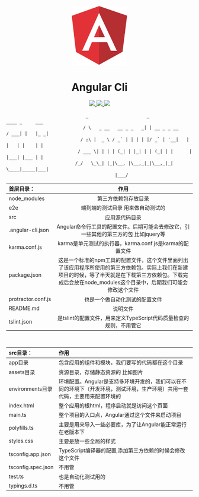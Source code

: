 <p align="center">
  <a href="https://github.com/NidhoggDJoking" target="_blank">
    <img width="150" src="https://github.com/NidhoggDJoking/VueCli/blob/master/src/image/Logo/Angular.png" alt="logo">
  </a>
</p>

<h1 align="center">Angular Cli</h1>

<p align="center">
  <a href="https://www.angularjs.net.cn/" target="_blank">
    <img src="https://img.shields.io/badge/Angular%20Cli-8.3.2-brightgreen">
  </a>
  <a href="https://nodejs.org/en/" target="_blank">
    <img src="https://img.shields.io/badge/Node-12.6.0-yellow">
  </a>
   <a href="https://ng.ant.design/" target="_blank">
    <img src="https://img.shields.io/badge/Ant%20Design-8.3.0-blue">
  </a>
</p>

```
                              _                      _                 ____ _     ___
                             / \   _ __   __ _ _   _| | __ _ _ __     / ___| |   |_ _|
                            / △\ |  _ \ / _` | | | | |/ _` | '__|   | |   | |    | |
                           / ___ \| | | | (_| | |_| | | (_| | |      | |___| |___ | |
                          /_/   \_\_| |_|\__, |\__,_|_|\__,_|_|       \____|_____|___|
                                         |___/

```



| 首层目录：  |  作用 | 
| :-------- |:------:| 
| node_modules  | 第三方依赖包存放目录 | 
| e2e  | 端到端的测试目录  用来做自动测试的  |
| src  | 应用源代码目录 | 
| .angular-cli.json | Angular命令行工具的配置文件。后期可能会去修改它，引一些其他的第三方的包  比如jquery等 | | 
| karma.conf.js  |  karma是单元测试的执行器，karma.conf.js是karma的配置文件 | 
| package.json |  这是一个标准的npm工具的配置文件，这个文件里面列出了该应用程序所使用的第三方依赖包。实际上我们在新建项目的时候，等了半天就是在下载第三方依赖包。下载完成后会放在node_modules这个目录中，后期我们可能会修改这个文件 | 
| protractor.conf.js |   也是一个做自动化测试的配置文件 |
| README.md |  说明文件 |
| tslint.json   |   是tslint的配置文件，用来定义TypeScript代码质量检查的规则，不用管它 | 

</br>

| src目录：  |  作用 | 
| :-------- |:------| 
|app目录|                包含应用的组件和模块，我们要写的代码都在这个目录|
|assets目录|            资源目录，存储静态资源的  比如图片|
|environments目录|      环境配置。Angular是支持多环境开发的，我们可以在不同的环境下（开发环境，测试环境，生产环境）共用一套代码，主要用来配置环境的|
|index.html|          整个应用的根html，程序启动就是访问这个页面|
|main.ts|             整个项目的入口点，Angular通过这个文件来启动项目|
|polyfills.ts|      主要是用来导入一些必要库，为了让Angular能正常运行在老版本下|
|styles.css|         主要是放一些全局的样式|
|tsconfig.app.json|   TypeScript编译器的配置,添加第三方依赖的时候会修改这个文件
|tsconfig.spec.json|  不用管|
|test.ts|          也是自动化测试用的|
|typings.d.ts|        不用管|